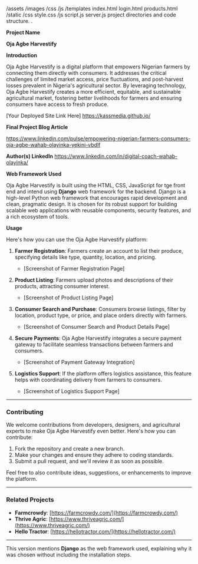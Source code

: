 /assets
  /images
  /css
  /js
/templates
  index.html
  login.html
  products.html
/static
  /css
    style.css
  /js
    script.js
server.js
project directories and code structure.
.

**Project Name**

**Oja Agbe Harvestify**


 **Introduction**

Oja Agbe Harvestify is a digital platform that empowers Nigerian farmers by connecting them directly with consumers. It addresses the critical challenges of limited market access, price fluctuations, and post-harvest losses prevalent in Nigeria's agricultural sector. By leveraging technology, Oja Agbe Harvestify creates a more efficient, equitable, and sustainable agricultural market, fostering better livelihoods for farmers and ensuring consumers have access to fresh produce.

[Your Deployed Site Link Here]
https://kassmedia.github.io/


**Final Project Blog Article**

https://www.linkedin.com/pulse/empowering-nigerian-farmers-consumers-oja-agbe-wahab-olayinka-yekini-vbdlf


**Author(s) LinkedIn**
https://www.linkedin.com/in/digital-coach-wahab-olayinka/


**Web Framework Used**

Oja Agbe Harvestify is built using the HTML, CSS, JavaScript for tge front end and intend using **Django** web framework for the backend. Django is a high-level Python web framework that encourages rapid development and clean, pragmatic design. It is chosen for its robust support for building scalable web applications with reusable components, security features, and a rich ecosystem of tools.

 **Usage**

Here's how you can use the Oja Agbe Harvestify platform:

1. **Farmer Registration**: Farmers create an account to list their produce, specifying details like type, quantity, location, and pricing.
   * [Screenshot of Farmer Registration Page]

2. **Product Listing**: Farmers upload photos and descriptions of their products, attracting consumer interest.
   * [Screenshot of Product Listing Page]

3. **Consumer Search and Purchase**: Consumers browse listings, filter by location, product type, or price, and place orders directly with farmers.
   * [Screenshot of Consumer Search and Product Details Page]

4. **Secure Payments**: Oja Agbe Harvestify integrates a secure payment gateway to facilitate seamless transactions between farmers and consumers.
   * [Screenshot of Payment Gateway Integration]

5. **Logistics Support**: If the platform offers logistics assistance, this feature helps with coordinating delivery from farmers to consumers.
   * [Screenshot of Logistics Support Page]

---

### **Contributing**

We welcome contributions from developers, designers, and agricultural experts to make Oja Agbe Harvestify even better. Here's how you can contribute:

1. Fork the repository and create a new branch.
2. Make your changes and ensure they adhere to coding standards.
3. Submit a pull request, and we'll review it as soon as possible.

Feel free to also contribute ideas, suggestions, or enhancements to improve the platform.

---

### **Related Projects**

* **Farmcrowdy**: [https://farmcrowdy.com/](https://farmcrowdy.com/)
* **Thrive Agric**: [https://www.thriveagric.com/](https://www.thriveagric.com/)
* **Hello Tractor**: [https://hellotractor.com/](https://hellotractor.com/)

---

This version mentions **Django** as the web framework used, explaining why it was chosen without including the installation steps.
